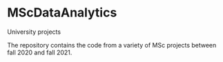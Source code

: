 # MScDataAnalytics
University projects

The repository contains the code from a variety of MSc projects between fall 2020 and fall 2021.
